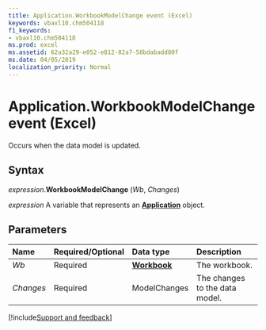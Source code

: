 ```yaml
---
title: Application.WorkbookModelChange event (Excel)
keywords: vbaxl10.chm504118
f1_keywords:
- vbaxl10.chm504118
ms.prod: excel
ms.assetid: 62a32a29-e052-e812-82a7-58bdabadd80f
ms.date: 04/05/2019
localization_priority: Normal
---
```



# Application.WorkbookModelChange event (Excel)

Occurs when the data model is updated.


## Syntax

_expression_.**WorkbookModelChange** (_Wb_, _Changes_)

_expression_ A variable that represents an **[Application](Excel.Application(object).md)** object.


## Parameters

|Name|Required/Optional|Data type|Description|
|:-----|:-----|:-----|:-----|
| _Wb_|Required|**[Workbook](Excel.Workbook.md)**|The workbook.|
| _Changes_|Required|ModelChanges|The changes to the data model.|



[!include[Support and feedback](~/includes/feedback-boilerplate.md)]